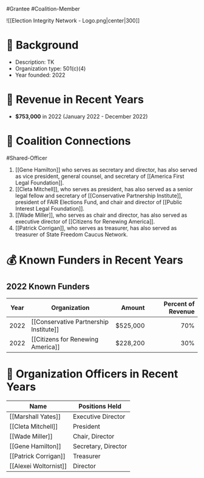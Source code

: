 #Grantee #Coalition-Member 

![[Election Integrity Network - Logo.png|center|300]]
# 📍 Background

- Description: TK 
- Organization type: 501(c)(4) 
- Year founded: 2022
# 💸 Revenue in Recent Years

- **$753,000** in 2022 (January 2022 - December 2022)
# 🔗 Coalition Connections

#Shared-Officer

1. [[Gene Hamilton]] who serves as secretary and director, has also served as vice president, general counsel, and secretary of [[America First Legal Foundation]].
2. [[Cleta Mitchell]], who serves as president, has also served as a senior legal fellow and secretary of [[Conservative Partnership Institute]], president of FAIR Elections Fund, and chair and director of [[Public Interest Legal Foundation]].
3. [[Wade Miller]], who serves as chair and director, has also served as executive director of [[Citizens for Renewing America]].
4. [[Patrick Corrigan]], who serves as treasurer, has also served as treasurer of State Freedom Caucus Network.
# 💰 Known Funders in Recent Years  

## 2022 Known Funders

| Year | Organization                           |   Amount | Percent of Revenue |
| ---- | -------------------------------------- | -------: | -----------------: |
| 2022 | [[Conservative Partnership Institute]] | $525,000 |                70% |
| 2022 | [[Citizens for Renewing America]]      | $228,200 |                30% |

# 💼 Organization Officers in Recent Years

| Name                  | Positions Held      |
| --------------------- | ------------------- |
| [[Marshall Yates]]    | Executive Director  |
| [[Cleta Mitchell]]    | President           |
| [[Wade Miller]]       | Chair, Director     |
| [[Gene Hamilton]]     | Secretary, Director |
| [[Patrick Corrigan]]  | Treasurer           |
| [[Alexei Woltornist]] | Director            |

